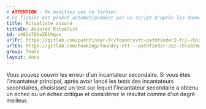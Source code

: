 ```yaml
---
# ATTENTION : Ne modifiez pas ce fichier
# Ce fichier est généré automatiquement par un script d'après les données du module Foundry VTT officiel et de sa traduction
title: Ritualiste assuré
titleEn: Assured Ritualist
id: v482u7QboZEbhgvv
urlFr: https://gitlab.com/pathfinder-fr/foundryvtt-pathfinder2-fr/-/blob/master/data/feats/v482u7QboZEbhgvv.htm
urlEn: https://gitlab.com/hooking/foundry-vtt---pathfinder-2e/-/blob/master/packs/data/feats.db/assured-ritualist.json
group: feats
layout: dons
---
```

Vous pouvez couvrir les erreur d'un incantateur secondaire. Si vous êtes l'incantateur principal, après avoir lancé les tests des incantateurs secondaires, choisissez un test sur lequel l'incantateur secondaire a obtenu un échec ou un échec critique et considérez le résultat comme d'un degré meilleur.


